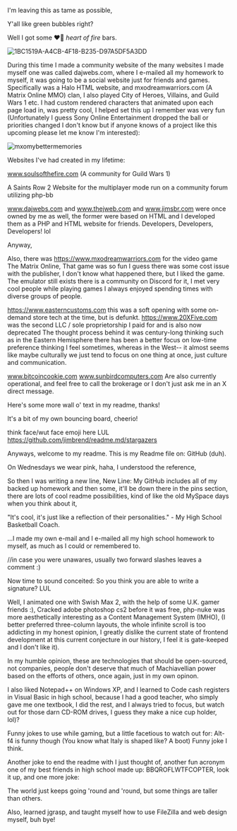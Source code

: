 I'm leaving this as tame as possible, 

Y'all like green bubbles right? 

Well I got some  ️‍❤️‍🔥    *heart of fire*  bars.



![1BC1519A-A4CB-4F18-B235-D97A5DF5A3DD](https://github.com/user-attachments/assets/63e98967-ba0b-4bd3-a269-bb9eb74a00ca)


During this time I made a community website of the many websites I made myself one was called dajwebs.com, where I e-mailed all my homework to myself, it was going to be a social website just for friends and games.  Specifically was a Halo HTML website, and mxodreamwarriors.com (A Matrix Online MMO) clan, I also played City of Heroes, Villains, and Guild Wars 1 etc. I had custom rendered characters that animated upon each page load in, was pretty cool, I helped set this up I remember was very fun (Unfortunately I guess Sony Online Entertainment dropped the ball or priorities changed I don't know but if anyone knows of a project like this upcoming please let me know I'm interested):

![mxomybettermemories](https://github.com/user-attachments/assets/7af47f42-a7d2-41b8-a405-4e7f244633ab)


Websites I've had created in my lifetime: 

www.soulsofthefire.com
(A community for Guild Wars 1)

A Saints Row 2 Website for the multiplayer mode run on a community forum utilizing php-bb

www.dajwebs.com and www.thejweb.com and www.jimsbr.com were once owned by me as well, 
the former were based on HTML and I developed them as a PHP and HTML website for friends.
Developers, Developers, Developers! lol 

Anyway,

Also, there was https://www.mxodreamwarriors.com for the video game The Matrix Online, 
That game was so fun I guess there was some cost issue with the publisher, I don't know what happened there, but I liked the game.
The emulator still exists there is a community on Discord for it, I met very cool people while playing games I always enjoyed spending times with diverse groups of people.

https://www.easterncustoms.com this was a soft opening with some on-demand store tech at the time, but is defunkt.
https://www.20XFive.com was the second LLC / sole proprietorship I paid for and is also now deprecated
The thought process behind it was century-long thinking such as in the Eastern Hemisphere there has been a better focus on low-time preference thinking I feel sometimes, whereas in the West-- it almost seems like maybe culturally we just tend to focus on one thing at once, just culture and communication. 

www.bitcoincookie.com
www.sunbirdcomputers.com
Are also currently operational, and feel free to call the brokerage or I don't just ask me in an X direct message. 



Here's some more wall o' text in my readme, thanks!

It's a bit of my own bouncing board, cheerio!

think face/wut face emoji here LUL
https://github.com/jimbrend/readme.md/stargazers

Anyways, welcome to my readme.
This is my Readme file on:
GitHub (duh).

On Wednesdays we wear pink, haha, I understood the reference, 

So then I was writing a new line,
New Line:
My GitHub includes all of my backed up homework and then some, it'll be down there in the pins section, there are lots of cool readme possibilities, kind of like the old MySpace days when you think about it, 

"It's cool, it's just like a reflection of their personalities." - My High School Basketball Coach.

...I made my own e-mail and I e-mailed all my high school homework to myself, as much as I could or remembered to.

//in case you were unawares, usually two forward slashes leaves a comment :) 

Now time to sound conceited:
So you think you are able to write a signature? LUL

Well, I animated one with Swish Max 2, with the help of some U.K. gamer friends :), 
Cracked adobe photoshop cs2 before it was free, 
php-nuke was more aesthetically interesting as a Content Management System (IMHO), 
(I better preferred three-column layouts, the whole infinite scroll is too addicting in my honest opinion,
I greatly dislike the current state of frontend development at this current conjecture in our history, I feel it is gate-keeped and I don't like it).

In my humble opinion, these are technologies that should be open-sourced, not companies, people don't deserve that much of Machiavellian power based on the efforts of others, once again, just in my own opinon.

I also liked Notepad++ on Windows XP, and I learned to Code cash registers in Visual Basic in high school, because I had a good teacher, who simply gave me one textbook, I did the rest, and I always tried to focus, but watch out for those darn CD-ROM drives, I guess they make a nice cup holder, lol)?

Funny jokes to use while gaming, but a little facetious to watch out for: Alt-f4 is funny though (You know what Italy is shaped like?  A boot)  Funny joke I think.

Another joke to end the readme with I just thought of, another fun acronym one of my best friends in high school made up: BBQROFLWTFCOPTER, look it up, 
and one more joke:

The world just keeps going 'round and 'round, but some things are taller than others. 

Also, learned jgrasp, and taught myself how to use FileZilla and web design myself, buh bye!
